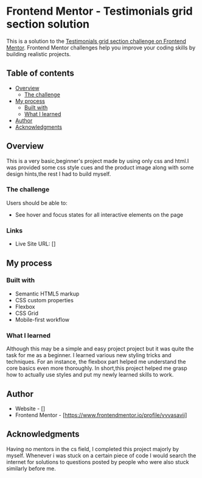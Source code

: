 # Frontend Mentor - Testimonials grid section solution

This is a solution to the [Testimonials grid section challenge on Frontend Mentor](https://www.frontendmentor.io/challenges/testimonials-grid-section-Nnw6J7Un7). Frontend Mentor challenges help you improve your coding skills by building realistic projects. 

## Table of contents

- [Overview](#overview)
  - [The challenge](#the-challenge)
- [My process](#my-process)
  - [Built with](#built-with)
  - [What I learned](#what-i-learned)
- [Author](#author)
- [Acknowledgments](#acknowledgments)


## Overview
This is a very basic,beginner's project made by using only css and html.I was provided some css style cues and the product image along with some design hints,the rest I had to build myself.

### The challenge

Users should be able to:

- See hover and focus states for all interactive elements on the page

### Links

- Live Site URL: []

## My process

### Built with

- Semantic HTML5 markup
- CSS custom properties
- Flexbox
- CSS Grid
- Mobile-first workflow

### What I learned
Although this may be a simple and easy project project but it was quite the task for me as a beginner. I learned various new styling tricks and techniques.
For an instance, the flexbox part helped me understand the core basics even more thoroughly.
In short,this project helped me grasp how to actually use styles and put my newly learned skills to work.

## Author

- Website - []
- Frontend Mentor - [https://www.frontendmentor.io/profile/vvvasavii]
## Acknowledgments
Having no mentors in the cs field, I completed this project majorly by myself. Whenever i was stuck on a certain piece of code I would search the internet for solutions to questions posted by people who were also stuck similarly before me.


